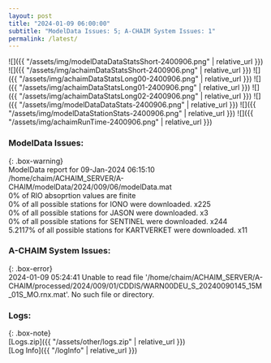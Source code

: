 ```yaml
---
layout: post
title: "2024-01-09 06:00:00"
subtitle: "ModelData Issues: 5; A-CHAIM System Issues: 1"
permalink: /latest/
---
```


![]({{ "/assets/img/modelDataDataStatsShort-2400906.png" | relative_url }})
![]({{ "/assets/img/achaimDataStatsShort-2400906.png" | relative_url }})
![]({{ "/assets/img/achaimDataStatsLong00-2400906.png" | relative_url }})
![]({{ "/assets/img/achaimDataStatsLong01-2400906.png" | relative_url }})
![]({{ "/assets/img/achaimDataStatsLong02-2400906.png" | relative_url }})
![]({{ "/assets/img/modelDataDataStats-2400906.png" | relative_url }})
![]({{ "/assets/img/modelDataStationStats-2400906.png" | relative_url }})
![]({{ "/assets/img/achaimRunTime-2400906.png" | relative_url }})


### ModelData Issues:  
  
{: .box-warning}  
 ModelData report for 09-Jan-2024 06:15:10   
 /home/chaim/ACHAIM_SERVER/A-CHAIM/modelData/2024/009/06/modelData.mat   
 0% of RIO absoprtion values are finite   
 0% of all possible stations for IONO were downloaded. x225   
 0% of all possible stations for JASON were downloaded. x3   
 0% of all possible stations for SENTINEL were downloaded. x244   
 5.2117% of all possible stations for KARTVERKET were downloaded. x11   
  
### A-CHAIM System Issues:  
  
{: .box-error}  
2024-01-09 05:24:41 Unable to read file '/home/chaim/ACHAIM_SERVER/A-CHAIM/processed/2024/009/01/CDDIS/WARN00DEU_S_20240090145_15M_01S_MO.rnx.mat'. No such file or directory.  

### Logs:  
  
{: .box-note}  
[Logs.zip]({{ "/assets/other/logs.zip" | relative_url }})  
[Log Info]({{ "/logInfo" | relative_url }})  
